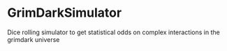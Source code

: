 # GrimDarkSimulator
Dice rolling simulator to get statistical odds on complex interactions in the grimdark universe
